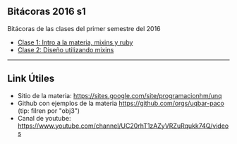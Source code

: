 ## Bitácoras 2016 s1

Bitácoras de las clases del primer semestre del 2016

 - [Clase 1: Intro a la materia, mixins y ruby](clase_1.md)
 - [Clase 2: Diseño utilizando mixins](clase_2.md)


----

## Link Útiles

 - Sitio de la materia: https://sites.google.com/site/programacionhm/unq
 - Github con ejemplos de la materia https://github.com/orgs/uqbar-paco (tip: filren por "obj3")
 - Canal de youtube: https://www.youtube.com/channel/UC20rhT1zAZyVRZuRqukk74Q/videos

